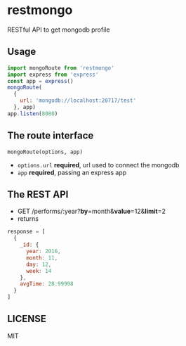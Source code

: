# restmongo
RESTful API to get mongodb profile

## Usage
```javascript
import mongoRoute from 'restmongo'
import express from 'express'
const app = express()
mongoRoute(
  {
    url: 'mongodb://localhost:20717/test'
  }, app)
app.listen(8080)
```
## The route interface
`mongoRoute(options, app)`
- `options.url`  **required**, url used to connect the mongodb
- `app` **required**, passing an express app

## The REST API
- GET /performs/:year?**by**=month&**value**=12&**limit**=2
- returns

```javascript
response = [
  {
    _id: {
      year: 2016,
      month: 11,
      day: 12,
      week: 14
    },
    avgTime: 28.99998  
  }
] 
```

## LICENSE
MIT
